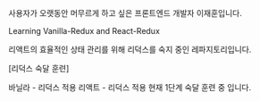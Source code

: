 사용자가 오랫동안 머무르게 하고 싶은 프론트엔드 개발자 이재훈입니다.

Learning Vanilla-Redux and React-Redux

리액트의 효율적인 상태 관리를 위해 리덕스를 숙지 중인 레파지토리입니다.

[리덕스 숙달 훈련]

바닐라 - 리덕스 적용
리액트 - 리덕스 적용
현재 1단계 숙달 훈련 중 입니다.